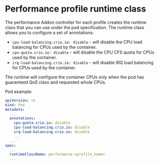 # Performance profile runtime class

The performance Addon controller for each profile creates the runtime class that you can use under the pod specification. The runtime class allows you to configure a set of annotations:
- `cpu-load-balancing.crio.io: disable` - will disable the CPU load balancing for CPUs used by the container.
- `cpu-quota.crio.io: disable` - will disable the CPU CFS quota for CPUs used by the container.
- `irq-load-balancing.crio.io: disable` - will disable IRQ load balancing for CPUs used by the container.

The runtime will configure the container CPUs only when the pod has guaranteed QoS class and requested whole CPUs.

Pod example:

```yaml
apiVersion: v1
kind: Pod
metadata:
  ...
  annotations:
    cpu-quota.crio.io: disable
    cpu-load-balancing.crio.io: disable
    irq-load-balancing.crio.io: disable
    ...
  ... 
spec:
  ... 
  runtimeClassName: performance-<profile_name>
  ...
```
